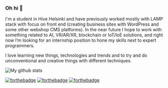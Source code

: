 ### Oh hi 👋
<p>
I'm a student in Hive Helsinki and have previously worked mostly with LAMP stack with focus on front end (creating business sites with WordPress and some other webshop CMS platforms). In the near future I hope to work with something related to AI, VR/AR/XR, blockchain or IoT/IoE solutions, and right now I’m looking for an internship position to hone my skills next to expert programmers.
</p><p>
I love learning new things, technologies and trends and to try and do unconventional and creative things with different techniques.
</p>

![My github stats](https://github-readme-stats.vercel.app/api?username=rasmusjaa&show_icons=true&theme=radical&hide=stars)

[![forthebadge](https://img.shields.io/badge/facebook-follow%20me-%231877F2.svg?&style=flat&logo=facebook)](https://www.facebook.com/rasmus.jaakonmaki/)
[![forthebadge](https://img.shields.io/badge/instagram-follow%20me-%23E4405F.svg?&style=flat&logo=instagram)](https://www.instagram.com/rasmusjaa/)
[![forthebadge](https://img.shields.io/badge/linkedin-follow%20me-%230077B5.svg?&style=flat&logo=linkedin)](https://www.linkedin.com/in/rasmusjaakonmaki/)
